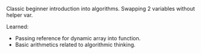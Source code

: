 Classic beginner introduction into algorithms. Swapping 2 variables without helper var.

Learned:

- Passing reference for dynamic array into function.
- Basic arithmetics related to algorithmic thinking.
